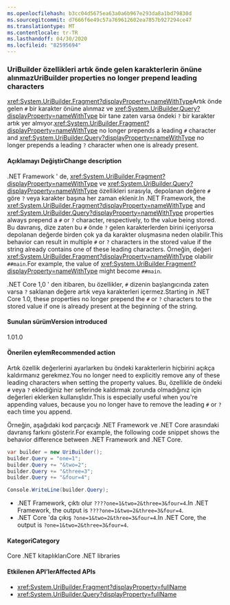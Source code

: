 ```yaml
---
ms.openlocfilehash: b3cc04d5675ea63a0a6b967e293da8a1bd79830d
ms.sourcegitcommit: d7666f6e49c57a769612602ea7857b927294ce47
ms.translationtype: MT
ms.contentlocale: tr-TR
ms.lasthandoff: 04/30/2020
ms.locfileid: "82595694"
---
```

### <a name="uribuilder-properties-no-longer-prepend-leading-characters"></a><span data-ttu-id="e8d8c-101">UriBuilder özellikleri artık önde gelen karakterlerin önüne alınmaz</span><span class="sxs-lookup"><span data-stu-id="e8d8c-101">UriBuilder properties no longer prepend leading characters</span></span>

<span data-ttu-id="e8d8c-102"><xref:System.UriBuilder.Fragment?displayProperty=nameWithType>Artık önde gelen `#` bir karakter önüne alınmaz ve <xref:System.UriBuilder.Query?displayProperty=nameWithType> bir tane zaten varsa öndeki `?` bir karakter artık yer almıyor.</span><span class="sxs-lookup"><span data-stu-id="e8d8c-102"><xref:System.UriBuilder.Fragment?displayProperty=nameWithType> no longer prepends a leading `#` character and <xref:System.UriBuilder.Query?displayProperty=nameWithType> no longer prepends a leading `?` character when one is already present.</span></span>

#### <a name="change-description"></a><span data-ttu-id="e8d8c-103">Açıklamayı Değiştir</span><span class="sxs-lookup"><span data-stu-id="e8d8c-103">Change description</span></span>

<span data-ttu-id="e8d8c-104">.NET Framework ' de, <xref:System.UriBuilder.Fragment?displayProperty=nameWithType> ve <xref:System.UriBuilder.Query?displayProperty=nameWithType> özellikleri sırasıyla, depolanan değere `#` göre `?` veya karakter başına her zaman eklenir.</span><span class="sxs-lookup"><span data-stu-id="e8d8c-104">In .NET Framework, the <xref:System.UriBuilder.Fragment?displayProperty=nameWithType> and <xref:System.UriBuilder.Query?displayProperty=nameWithType> properties always prepend a `#` or `?` character, respectively, to the value being stored.</span></span> <span data-ttu-id="e8d8c-105">Bu davranış, dize zaten bu `#` önde `?` gelen karakterlerden birini içeriyorsa depolanan değerde birden çok ya da karakter oluşmasına neden olabilir.</span><span class="sxs-lookup"><span data-stu-id="e8d8c-105">This behavior can result in multiple `#` or `?` characters in the stored value if the string already contains one of these leading characters.</span></span> <span data-ttu-id="e8d8c-106">Örneğin, değeri <xref:System.UriBuilder.Fragment?displayProperty=nameWithType> olabilir `##main`.</span><span class="sxs-lookup"><span data-stu-id="e8d8c-106">For example, the value of <xref:System.UriBuilder.Fragment?displayProperty=nameWithType> might become `##main`.</span></span>

<span data-ttu-id="e8d8c-107">.NET Core 1,0 ' den itibaren, bu özellikler, `#` dizenin başlangıcında zaten varsa `?` saklanan değere artık veya karakterleri içermez.</span><span class="sxs-lookup"><span data-stu-id="e8d8c-107">Starting in .NET Core 1.0, these properties no longer prepend the `#` or `?` characters to the stored value if one is already present at the beginning of the string.</span></span>

#### <a name="version-introduced"></a><span data-ttu-id="e8d8c-108">Sunulan sürüm</span><span class="sxs-lookup"><span data-stu-id="e8d8c-108">Version introduced</span></span>

<span data-ttu-id="e8d8c-109">1.0</span><span class="sxs-lookup"><span data-stu-id="e8d8c-109">1.0</span></span>

#### <a name="recommended-action"></a><span data-ttu-id="e8d8c-110">Önerilen eylem</span><span class="sxs-lookup"><span data-stu-id="e8d8c-110">Recommended action</span></span>

<span data-ttu-id="e8d8c-111">Artık özellik değerlerini ayarlarken bu öndeki karakterlerin hiçbirini açıkça kaldırmanız gerekmez.</span><span class="sxs-lookup"><span data-stu-id="e8d8c-111">You no longer need to explicitly remove any of these leading characters when setting the property values.</span></span> <span data-ttu-id="e8d8c-112">Bu, özellikle de öndeki `#` veya `?` eklediğiniz her seferinde kaldırmak zorunda olmadığınız için değerleri eklerken kullanışlıdır.</span><span class="sxs-lookup"><span data-stu-id="e8d8c-112">This is especially useful when you're appending values, because you no longer have to remove the leading `#` or `?` each time you append.</span></span>

<span data-ttu-id="e8d8c-113">Örneğin, aşağıdaki kod parçacığı .NET Framework ve .NET Core arasındaki davranış farkını gösterir.</span><span class="sxs-lookup"><span data-stu-id="e8d8c-113">For example, the following code snippet shows the behavior difference between .NET Framework and .NET Core.</span></span>

```csharp
var builder = new UriBuilder();
builder.Query = "one=1";
builder.Query += "&two=2";
builder.Query += "&three=3";
builder.Query += "&four=4";

Console.WriteLine(builder.Query);
```

- <span data-ttu-id="e8d8c-114">.NET Framework, çıktı olur `????one=1&two=2&three=3&four=4`.</span><span class="sxs-lookup"><span data-stu-id="e8d8c-114">In .NET Framework, the output is `????one=1&two=2&three=3&four=4`.</span></span>
- <span data-ttu-id="e8d8c-115">.NET Core 'da çıkış `?one=1&two=2&three=3&four=4`.</span><span class="sxs-lookup"><span data-stu-id="e8d8c-115">In .NET Core, the output is `?one=1&two=2&three=3&four=4`.</span></span>

#### <a name="category"></a><span data-ttu-id="e8d8c-116">Kategori</span><span class="sxs-lookup"><span data-stu-id="e8d8c-116">Category</span></span>

<span data-ttu-id="e8d8c-117">Core .NET kitaplıkları</span><span class="sxs-lookup"><span data-stu-id="e8d8c-117">Core .NET libraries</span></span>

#### <a name="affected-apis"></a><span data-ttu-id="e8d8c-118">Etkilenen API’ler</span><span class="sxs-lookup"><span data-stu-id="e8d8c-118">Affected APIs</span></span>

- <xref:System.UriBuilder.Fragment?displayProperty=fullName>
- <xref:System.UriBuilder.Query?displayProperty=fullName>

<!--

#### Affected APIs

- `T:System.UriBuilder.Fragment`
- `T:System.UriBuilder.Query`

-->
